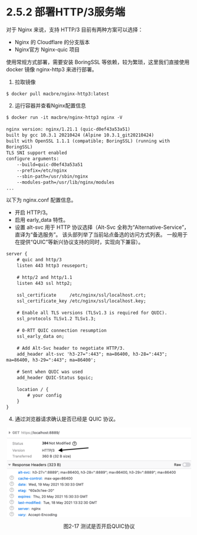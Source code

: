 # 2.5.2 部署HTTP/3服务端

对于 Nginx 来说，支持 HTTP/3 目前有两种方案可以选择：

- Nginx 的 Cloudflare 的分支版本 
- Nginx官方 Nginx-quic 项目

使用常规方式部署，需要安装 BoringSSL 等依赖，较为繁琐，这里我们直接使用 docker 镜像 nginx-http3  来进行部署。

1. 拉取镜像
```
$ docker pull macbre/nginx-http3:latest
```

2. 运行容器并查看Nginx配置信息
```
$ docker run -it macbre/nginx-http3 nginx -V

nginx version: nginx/1.21.1 (quic-d0ef43a53a51)
built by gcc 10.3.1 20210424 (Alpine 10.3.1_git20210424) 
built with OpenSSL 1.1.1 (compatible; BoringSSL) (running with BoringSSL)
TLS SNI support enabled
configure arguments: 
	--build=quic-d0ef43a53a51
	--prefix=/etc/nginx 
	--sbin-path=/usr/sbin/nginx 
	--modules-path=/usr/lib/nginx/modules 
...
```

以下为 nginx.conf 配置信息。

- 开启 HTTP/3。
- 启用 early_data 特性。
- 设置 alt-svc 用于 HTTP 协议选择（Alt-Svc 全称为“Alternative-Service”，直译为“备选服务”。 该头部列举了当前站点备选的访问方式列表。 一般用于在提供“QUIC”等新兴协议支持的同时，实现向下兼容）。


```
server {
    # quic and http/3
    listen 443 http3 reuseport;

    # http/2 and http/1.1
    listen 443 ssl http2;

    ssl_certificate     /etc/nginx/ssl/localhost.crt;
    ssl_certificate_key /etc/nginx/ssl/localhost.key;

    # Enable all TLS versions (TLSv1.3 is required for QUIC).
    ssl_protocols TLSv1.2 TLSv1.3;

    # 0-RTT QUIC connection resumption
    ssl_early_data on;

    # Add Alt-Svc header to negotiate HTTP/3.
    add_header alt-svc 'h3-27=":443"; ma=86400, h3-28=":443"; ma=86400, h3-29=":443"; ma=86400';

    # Sent when QUIC was used
    add_header QUIC-Status $quic;

    location / {
        # your config
    }
}
```

4. 通过浏览器请求确认是否已经是 QUIC 协议。

<div  align="center">
	<img src="../assets/nginx-quic.png" width = "500"  align=center />
    <p>图2-17 测试是否开启QUIC协议</p>
</div>
